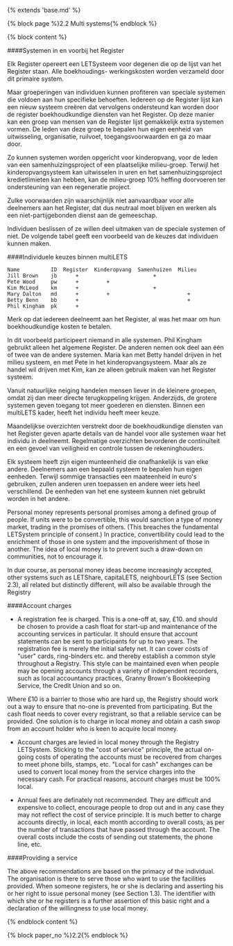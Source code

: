 {% extends 'base.md' %}

{% block page %}2.2 Multi systems{% endblock %}

{% block content %}

####Systemen in en voorbij het Register

Elk Register opereert een LETSysteem voor degenen die op de lijst van het Register staan.
Alle boekhoudings- werkingskosten worden verzameld door dit primaire system.

Maar groeperingen van individuen kunnen profiteren van speciale systemen die voldoen aan
hun specifieke behoeften. Iedereen op de Register lijst kan een nieuw systeem creëren
dat vervolgens ondersteund kan worden door de register boekhoudkundige diensten van het Register.
Op deze manier kan een groep van mensen van de Register lijst gemakkelijk extra
systemen vormen. De leden van deze groep te bepalen hun eigen eenheid van
uitwisseling, organisatie, ruilvoet, toegangsvoorwaarden en ga zo maar door.

Zo kunnen systemen worden opgericht voor kinderopvang, voor de leden van
een samenhuizingsproject of een plaatselijke milieu-groep. Terwijl het kinderopvangsysteem
kan uitwisselen in uren en het samenhuizingsproject kredietlimieten kan hebben, kan de milieu-groep
10% heffing doorvoeren ter ondersteuning van een regeneratie project.

Zulke voorwaarden zijn waarschijnlijk niet aanvaardbaar voor alle deelnemers aan
het Register, dat dus neutraal moet blijven en werken als een niet-partijgebonden
dienst aan de gemeeschap.

Individuen beslissen of ze willen deel uitmaken van de speciale systemen of niet.
De volgende tabel geeft een voorbeeld van de keuzes dat individuen kunnen maken.


####Individuele keuzes binnen multiLETS

    Name          ID  Register  Kinderopvang  Samenhuizen  Milieu
    Jill Brown    jb      +                        +
    Pete Wood     pw      +         +
    Kim McLeod    km      +                        +
    Mary Dalton   md      +         +                         +
    Betty Benn    bb      +                                   +
    Phil Kingham  pk      +


Merk op dat iedereen deelneemt aan het Register, al was het maar om hun boekhoudkundige
kosten te betalen.

In dit voorbeeld participeert niemand in alle systemen. Phil Kingham gebruikt
alleen het algemene Register. De anderen nemen ook deel aan één of twee van de
andere systemen. Maria kan met Betty handel drijven in het milieu systeem, en
met Pete in het kinderopvangsysteem. Maar als ze handel wil drijven met Kim, kan ze
alleen gebruik maken van het Register systeem.

Vanuit natuurlijke neiging handelen mensen liever in de kleinere groepen,
omdat zij dan meer directe terugkoppeling krijgen. Anderzijds, de grotere
systemen geven toegang tot meer goederen en diensten. Binnen een multiLETS
kader, heeft het individu heeft meer keuze.

Maandelijkse overzichten verstrekt door de boekhoudkundige diensten van het Register geven
aparte details van de handel voor alle systemen waar het individu in deelneemt.
Regelmatige overzichten bevorderen de continuïteit en een gevoel van veiligheid
en controle tussen de rekeninghouders.

Elk systeem heeft zijn eigen munteenheid die onafhankelijk is van elke
andere. Deelnemers aan een bepaald systeem te bepalen hun eigen eenheden.
Terwijl sommige transacties een maateenheid in euro's gebruiken, zullen anderen uren
toepassen en andere weer iets heel verschillend. De eenheden van het ene systeem
kunnen niet gebruikt worden in het andere.




Personal money represents personal promises among a defined group of 
people. If units were to be convertible, this would sanction a type of 
money market, trading in the promises of others. (This breaches the 
fundamental LETSystem principle of consent.) In practice, convertibility 
could lead to the enrichment of  those in one system and the 
impoverishment of those in another. The idea of local money is to prevent 
such a draw-down on communities, not to encourage it.

In due course, as personal money ideas become increasingly accepted, 
other systems such as LETShare, capitaLETS, neighbourLETS  (see 
Section 2.3), all related but distinctly different, will also be available 
through the Registry 

####Account charges

* A registration fee is charged. This is a one-off at, say, £10. and should 
be chosen to provide a cash float for start-up and maintenance of the 
accounting services in particular. It should ensure that account statements 
can be sent to participants for up to two years. The registration fee is 
merely the initial safety net. It can cover costs of "user" cards, ring-binders 
etc. and thereby establish a common style throughout a Registry. This 
style can be maintained even when people may be opening accounts 
through a variety of independent recorders, such as local accountancy 
practices, Granny Brown's Bookkeeping Service, the Credit Union and so 
on.

Where £10 is a barrier to those who are hard up, the Registry should work 
out a way to ensure that no-one is prevented from participating. But the 
cash float needs to cover every registrant, so that a reliable service can be 
provided. One solution is to charge in local money and obtain a cash swop 
from an account holder who is keen to acquire local money.

* Account charges are levied in local money through the Registry 
LETSystem. Sticking to the "cost of service" principle, the actual on-going 
costs of operating the accounts must be recovered from charges to meet 
phone bills, stamps, etc. "Local for cash" exchanges can be used to 
convert local money from the service charges into the necessary cash. For 
practical reasons, account charges must be 100% local.

* Annual fees are definately not recommended. They are difficult and 
expensive to collect, encourage people to drop out and in any case they 
may not reflect the cost of service principle. It is much better to charge 
accounts directly, in local, each month according to overall costs, as per 
the number of transactions that have passed through the account. The 
overall costs include the costs of sending out statements, the phone line, 
etc.

####Providing a service

The above recommendations are based on the primacy of the individual. 
The organisation is there to serve those who want to use the facilities 
provided. When someone registers, he or she is declaring and asserting his 
or her right to issue personal money (see Section 1.3). The identifier with 
which she or he registers is a further assertion of this basic right and a 
declaration of the willingness to use local money.


{% endblock content %}

{% block paper_no %}2.2{% endblock %}

